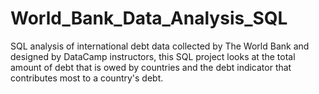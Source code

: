# World_Bank_Data_Analysis_SQL
SQL analysis of international debt data collected by The World Bank and designed by DataCamp instructors, this SQL project looks at the total amount of debt that is owed by countries and the debt indicator that contributes most to a country's debt. 
    
